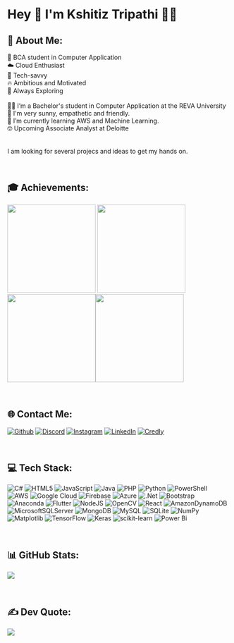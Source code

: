 # Hey 👋 I'm Kshitiz Tripathi 👨‍💻 



## 💫 About Me:
🌳 BCA student in Computer Application<br>☁️ Cloud Enthusiast<br>💾 Tech-savvy<br>🔥 Ambitious and Motivated<br>🔎 Always Exploring<br><br>👨‍🎓 I’m a Bachelor's student in Computer Application at the REVA University<br>🧠 I'm very sunny, empathetic and friendly.<br>🌱 I’m currently learning AWS and Machine Learning.<br>🤓 Upcoming Associate Analyst at Deloitte <br><br><br> I am looking for several projecs and ideas to get my hands on.

<br>

## 🎓 Achievements:

<img src='https://images.credly.com/size/680x680/images/2784d0d8-327c-406f-971e-9f0e15097003/image.png' style="height: 200px;"/> <img src='https://images.credly.com/size/680x680/images/d41de2b7-cbc2-47ec-bcf1-ebecbe83872f/GCC_badge_DA_1000x1000.png' style="height: 200px;"/> <img src='https://images.credly.com/size/680x680/images/3c4602d8-832e-4a24-b42d-00359ce746f7/ITS-Badges_Python_1200px.png' style="height: 200px;"/><img src='https://images.credly.com/size/680x680/images/d1024c79-59ff-41df-99ea-0503762e9b3b/image.png' style="height: 200px;"/> 

<br>

## 🌐 Contact Me:
[![Github](https://img.shields.io/badge/GitHub-100000?style=flat&logo=GitHub&logoColor=white&labelColor=black&color=000000)](https://github.com/spacygolem)
[![Discord](https://img.shields.io/badge/Discord-%237289DA.svg?logo=discord&logoColor=white)](https://discord.gg/spacyGOLEM) 
[![Instagram](https://img.shields.io/badge/Instagram-%23E4405F.svg?logo=Instagram&logoColor=white)](https://instagram.com/imspicigolem)
[![LinkedIn](https://img.shields.io/badge/LinkedIn-%230077B5.svg?logo=linkedin&logoColor=white)](https://linkedin.com/in/www.linkedin.com/in/tripathi-kshitiz) 
[![Credly](https://img.shields.io/badge/Credly-100000?style=flat&logo=Credly&logoColor=white&labelColor=FF9500&color=FF9500)](https://www.credly.com/users/kshitiz-0209)

<br>

## 💻 Tech Stack:
![C#](https://img.shields.io/badge/c%23-%23239120.svg?style=plastic&logo=csharp&logoColor=white) ![HTML5](https://img.shields.io/badge/html5-%23E34F26.svg?style=plastic&logo=html5&logoColor=white) ![JavaScript](https://img.shields.io/badge/javascript-%23323330.svg?style=plastic&logo=javascript&logoColor=%23F7DF1E) ![Java](https://img.shields.io/badge/java-%23ED8B00.svg?style=plastic&logo=openjdk&logoColor=white) ![PHP](https://img.shields.io/badge/php-%23777BB4.svg?style=plastic&logo=php&logoColor=white) ![Python](https://img.shields.io/badge/python-3670A0?style=plastic&logo=python&logoColor=ffdd54) ![PowerShell](https://img.shields.io/badge/PowerShell-%235391FE.svg?style=plastic&logo=powershell&logoColor=white) ![AWS](https://img.shields.io/badge/AWS-%23FF9900.svg?style=plastic&logo=amazon-aws&logoColor=white) ![Google Cloud](https://img.shields.io/badge/GoogleCloud-%234285F4.svg?style=plastic&logo=google-cloud&logoColor=white) ![Firebase](https://img.shields.io/badge/firebase-%23039BE5.svg?style=plastic&logo=firebase) ![Azure](https://img.shields.io/badge/azure-%230072C6.svg?style=plastic&logo=microsoftazure&logoColor=white) ![.Net](https://img.shields.io/badge/.NET-5C2D91?style=plastic&logo=.net&logoColor=white) ![Bootstrap](https://img.shields.io/badge/bootstrap-%238511FA.svg?style=plastic&logo=bootstrap&logoColor=white) ![Anaconda](https://img.shields.io/badge/Anaconda-%2344A833.svg?style=plastic&logo=anaconda&logoColor=white) ![Flutter](https://img.shields.io/badge/Flutter-%2302569B.svg?style=plastic&logo=Flutter&logoColor=white) ![NodeJS](https://img.shields.io/badge/node.js-6DA55F?style=plastic&logo=node.js&logoColor=white) ![OpenCV](https://img.shields.io/badge/opencv-%23white.svg?style=plastic&logo=opencv&logoColor=white) ![React](https://img.shields.io/badge/react-%2320232a.svg?style=plastic&logo=react&logoColor=%2361DAFB) ![AmazonDynamoDB](https://img.shields.io/badge/Amazon%20DynamoDB-4053D6?style=plastic&logo=Amazon%20DynamoDB&logoColor=white) ![MicrosoftSQLServer](https://img.shields.io/badge/Microsoft%20SQL%20Server-CC2927?style=plastic&logo=microsoft%20sql%20server&logoColor=white) ![MongoDB](https://img.shields.io/badge/MongoDB-%234ea94b.svg?style=plastic&logo=mongodb&logoColor=white) ![MySQL](https://img.shields.io/badge/mysql-%2300000f.svg?style=plastic&logo=mysql&logoColor=white) ![SQLite](https://img.shields.io/badge/sqlite-%2307405e.svg?style=plastic&logo=sqlite&logoColor=white) ![NumPy](https://img.shields.io/badge/numpy-%23013243.svg?style=plastic&logo=numpy&logoColor=white) ![Matplotlib](https://img.shields.io/badge/Matplotlib-%23ffffff.svg?style=plastic&logo=Matplotlib&logoColor=black) ![TensorFlow](https://img.shields.io/badge/TensorFlow-%23FF6F00.svg?style=plastic&logo=TensorFlow&logoColor=white) ![Keras](https://img.shields.io/badge/Keras-%23D00000.svg?style=plastic&logo=Keras&logoColor=white) ![scikit-learn](https://img.shields.io/badge/scikit--learn-%23F7931E.svg?style=plastic&logo=scikit-learn&logoColor=white) ![Power Bi](https://img.shields.io/badge/power_bi-F2C811?style=plastic&logo=powerbi&logoColor=black)

<br>

## 📊 GitHub Stats:
![](https://github-readme-streak-stats.herokuapp.com/?user=spacygolem&theme=onedark&hide_border=true)<br/>

<br>

##    ✍️ Dev Quote:
![](https://quotes-github-readme.vercel.app/api?type=horizontal&theme=radical)



